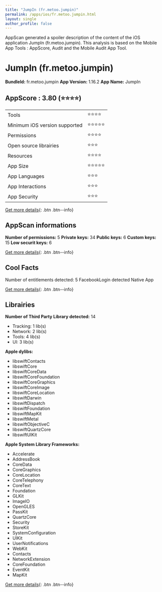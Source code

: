 ```yaml
---
title: "JumpIn (fr.metoo.jumpin)"
permalink: /apps/ios/fr.metoo.jumpin.html
layout: single
author_profile: false
---
```

AppScan generated a spoiler description of the content of the iOS application JumpIn (fr.metoo.jumpin). This analysis is based on the Mobile App Tools : AppScore, Audit and the Mobile Audit App Tool.

# JumpIn (fr.metoo.jumpin)

**BundleId:** fr.metoo.jumpin
**App Version:** 1.16.2
**App Name:** JumpIn


## AppScore : 3.80 (⭐️⭐️⭐️⭐️) 

<table>
<tr><td> Tools </td><td> ⭐️⭐️⭐️⭐️ </td></tr>
<tr><td> Minimum iOS version supported </td><td> ⭐️⭐️⭐️⭐️⭐️ </td></tr>
<tr><td> Permissions </td><td> ⭐️⭐️⭐️⭐️ </td></tr>
<tr><td> Open source librairies </td><td> ⭐️⭐️⭐️ </td></tr>
<tr><td> Resources </td><td> ⭐️⭐️⭐️⭐️ </td></tr>
<tr><td> App Size </td><td> ⭐️⭐️⭐️⭐️⭐️ </td></tr>
<tr><td> App Languages </td><td> ⭐️⭐️⭐️ </td></tr>
<tr><td> App Interactions </td><td> ⭐️⭐️⭐️ </td></tr>
<tr><td> App Security </td><td> ⭐️⭐️⭐️ </td></tr>
</table>

[Get more details](/pricing.html){: .btn .btn--info}  
  
## AppScan informations 

**Number of permissions:** 5
**Private keys:** 34
**Public keys:** 6
**Custom keys:** 15
**Low securit keys:** 6
  
[Get more details](/pricing.html){: .btn .btn--info}

## Cool Facts

Number of entitlements detected: 5
FacebookLogin detected
Native App
  
[Get more details](/pricing.html){: .btn .btn--info}

## Librairies 
**Number of Third Party Library detected:** 14
- Tracking: 1 lib(s)
- Network: 2 lib(s)
- Tools: 4 lib(s)
- UI: 3 lib(s)

**Apple dylibs:**
- libswiftContacts
- libswiftCore
- libswiftCoreData
- libswiftCoreFoundation
- libswiftCoreGraphics
- libswiftCoreImage
- libswiftCoreLocation
- libswiftDarwin
- libswiftDispatch
- libswiftFoundation
- libswiftMapKit
- libswiftMetal
- libswiftObjectiveC
- libswiftQuartzCore
- libswiftUIKit


**Apple System Library Frameworks:**
- Accelerate
- AddressBook
- CoreData
- CoreGraphics
- CoreLocation
- CoreTelephony
- CoreText
- Foundation
- GLKit
- ImageIO
- OpenGLES
- PassKit
- QuartzCore
- Security
- StoreKit
- SystemConfiguration
- UIKit
- UserNotifications
- WebKit
- Contacts
- NetworkExtension
- CoreFoundation
- EventKit
- MapKit


  
[Get more details](/pricing.html){: .btn .btn--info}

